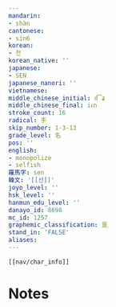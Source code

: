 ```yaml
---
mandarin:
- shàn
cantonese:
- sin6
korean:
- 천
korean_native: ''
japanese:
- SEN
japanese_nanori: ''
vietnamese:
middle_chinese_initial: d͡ʑ
middle_chinese_final: iᴇn
stroke_count: 16
radical: 手
skip_number: 1-3-13
grade_level: 名
pos: ''
english:
- monopolize
- selfish
羅馬字: sen
韓文: '[[선]]'
joyo_level: ''
hsk_level: ''
hanmun_edu_level: ''
danayo_id: 8698
mc_id: 1257
graphemic_classification: 亶
stand_in: 'FALSE'
aliases:
---
```

```meta-bind-embed
[[nav/char_info]]
```

# Notes
